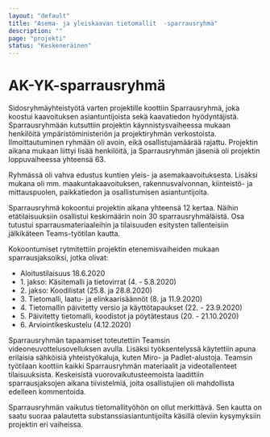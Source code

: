 ```yaml
---
layout: "default"
title: "Asema- ja yleiskaavan tietomallit  -sparrausryhmä"
description: ""
page: "projekti"
status: "Keskeneräinen"
---
```

# AK-YK-sparrausryhmä

Sidosryhmäyhteistyötä varten projektille koottiin Sparrausryhmä, joka koostui kaavoituksen asiantuntijoista sekä kaavatiedon hyödyntäjistä. Sparrausryhmään kutsuttiin projektin käynnistysvaiheessa mukaan henkilöitä ympäristöministeriön ja projektiryhmän verkostoista. Ilmoittautuminen ryhmään oli avoin, eikä osallistujamäärää rajattu. Projektin aikana mukaan liittyi lisää henkilöitä, ja Sparrausryhmän jäseniä oli projektin loppuvaiheessa  yhteensä 63.

Ryhmässä oli vahva edustus kuntien yleis- ja asemakaavoituksesta. Lisäksi mukana oli mm. maakuntakaavoituksen, rakennusvalvonnan, kiinteistö- ja mittauspuolen, paikkatiedon ja osallistumisen asiantuntijoita. 

Sparrausryhmä kokoontui projektin aikana yhteensä 12 kertaa. Näihin etätilaisuuksiin osallistui keskimäärin noin 30 sparrausryhmäläistä. Osa tutustui sparrausmateriaaleihin ja tilaisuuden esitysten tallenteisiin jälkikäteen Teams-työtilan kautta. 

Kokoontumiset rytmitettiin projektin etenemisvaiheiden mukaan sparrausjaksoiksi, jotka olivat:
<ul>
  <li>Aloitustilaisuus 18.6.2020</li>
  <li>1. jakso: Käsitemalli ja tietovirrat (4. - 5.8.2020)</li>
  <li>2. jakso: Koodilistat (25.8. ja 28.8.2020)</li>
  <li>3. Tietomalli, laatu- ja elinkaarisäännöt (8. ja 11.9.2020)</li>
  <li>4. Tietomallin päivitetty versio ja käyttötapaukset (22. - 23.9.2020)</li>
  <li>5. Päivitetty tietomalli, koodistot ja pöytätestaus (20. - 21.10.2020)</li>
  <li>6. Arviointikeskustelu (4.12.2020)</li>
</ul>

Sparrausryhmän tapaamiset toteutettiin Teamsin videoneuvottelusovelluksen avulla. Lisäksi työksentelyssä käytettiin apuna erilaisia sähköisiä yhteistyökaluja, kuten Miro- ja Padlet-alustoja. Teamsin työtilaan koottiin kaikki Sparrausryhmän materiaalit ja videotallenteet tilaisuuksista. Keskeisistä vuorovaikutusteemoista laadittiin sparrausjaksojen aikana tiivistelmiä, joita osallistujien oli mahdollista edelleen kommentoida.

Sparrausryhmän vaikutus tietomallityöhön on ollut merkittävä. Sen kautta on saatu suoraa palautetta substanssiasiantuntijoilta käsillä oleviin kysymyksiin projektin eri vaiheissa.
